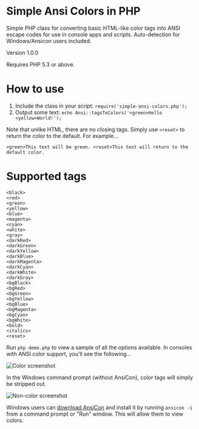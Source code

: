 Simple Ansi Colors in PHP
==================

Simple PHP class for converting basic HTML-like color tags into ANSI escape codes for use in console apps and scripts.  Auto-detection for Windows/Ansicon users included.

Version 1.0.0

Requires PHP 5.3 or above.

# How to use

1. Include the class in your script: `require('simple-ansi-colors.php');`
2. Output some text: `echo Ansi::tagsToColors('<green>Hello <yellow>World!');`

Note that unlike HTML, there are no closing tags.  Simply use `<reset>` to return the color to the default.  For example...

```
<green>This text will be green. <reset>This text will return to the default color.
```

# Supported tags

```
<black>
<red>
<green>
<yellow>
<blue>
<magenta>
<cyan>
<white>
<gray>
<darkRed>
<darkGreen>
<darkYellow>
<darkBlue>
<darkMagenta>
<darkCyan>
<darkWhite>
<darkGray>
<bgBlack>
<bgRed>
<bgGreen>
<bgYellow>
<bgBlue>
<bgMagenta>
<bgCyan>
<bgWhite>
<bold>
<italics>
<reset>
```

Run `php demo.php` to view a sample of all the options available.  In consoles with ANSI color support, you'll see the following...

 ![Color screenshot](http://img845.imageshack.us/img845/1201/5gge.png)

In the Windows command prompt (without AnsiCon), color tags will simply be stripped out.

 ![Non-color screenshot](http://img834.imageshack.us/img834/5667/3p1t.png)

Windows users can [download AnsiCon](https://github.com/adoxa/ansicon/releases) and install it by running `ansicon -i` from a command prompt or "Run" window.  This will allow them to view colors.
